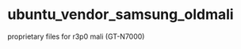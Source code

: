 ubuntu_vendor_samsung_oldmali
=============================

proprietary files for r3p0 mali (GT-N7000)